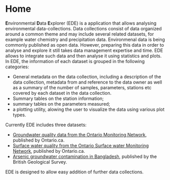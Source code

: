 # Home

**E**nvironmental **D**ata **E**xplorer (EDE) is a application that allows analysing environmental data-collections. Data collections consist of data organized around a common theme and may include several related datasets, for example water chemistry and precipitation data. Environmenal data is being commonly published as open data. However, preparing this data in order to analyse and explore it still takes data management expertise and time. EDE allows to integrate such data and then analyse it using statistics and plots. In EDE, the information of each dataset is grouped in the following categories:

* General metadata on the data collection, including a description of the data collection, metadata from and reference to the data owner as well as a summary of the number of samples, parameters, stations etc covered by each dataset in the data collection.
* Summary tables on the station information;
* summary tables on the parameters measured;
* a plotting utility, alowing the user to visualize the data using various plot types.

Currently EDE includes three datasets:

* [Groundwater quality data from the Ontario Monitoring Network](https://www.ontario.ca/data/provincial-groundwater-monitoring-network), published by Ontario.ca.
* [Surface water quality from the Ontario Surface water Monitoring Network](https://www.ontario.ca/data/provincial-stream-water-quality-monitoring-network), published by Ontario.ca.
* [Arsenic groundwater contamination in Bangladesh](https://www.bgs.ac.uk/arsenic/bangladesh/), published by the British Geological Survey.

EDE is designed to allow easy addition of further data collections.
